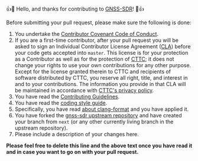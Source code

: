 :+1::tada: Hello, and thanks for contributing to [GNSS-SDR](http://gnss-sdr.org)! :tada::+1:

Before submitting your pull request, please make sure the following is done:
 1. You undertake the [Contributor Covenant Code of Conduct](https://github.com/gnss-sdr/gnss-sdr/blob/master/CODE_OF_CONDUCT.md).
 2. If you are a first-time contributor, after your pull request you will be asked to sign an Individual Contributor License Agreement ([CLA](https://en.wikipedia.org/wiki/Contributor_License_Agreement)) before your code gets accepted into `master`. This license is for your protection as a Contributor as well as for the protection of [CTTC](http://www.cttc.es/); it does not change your rights to use your own contributions for any other purpose. Except for the license granted therein to CTTC and recipients of software distributed by CTTC, you reserve all right, title, and interest in and to your contributions. The information you provide in that CLA will be maintained in accordance with [CTTC's privacy policy](http://www.cttc.es/privacy/).
 3. You have read the [Contributing Guidelines](https://github.com/gnss-sdr/gnss-sdr/blob/master/CONTRIBUTING.md).
 4. You have read the [coding style guide](http://gnss-sdr.org/coding-style/).
 5. Specifically, you have read [about clang-format](http://gnss-sdr.org/coding-style/#use-tools-for-automated-code-formatting) and you have applied it.
 6. You have forked the [gnss-sdr upstream repository](https://github.com/gnss-sdr/gnss-sdr) and have created your branch from `next` (or any other currently living branch in the upstream repository).
 7. Please include a description of your changes here.

**Please feel free to delete this line and the above text once you have read it and in case you want to go on with your pull request.**